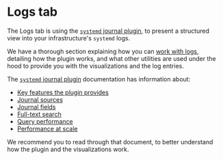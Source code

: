 # Logs tab

The Logs tab is using the [`systemd` journal plugin](/src/collectors/systemd-journal.plugin/README.md), to present a structured view into your infrastructure's `systemd` logs.

We have a thorough section explaining how you can [work with logs](/docs/category-overview-pages/working-with-logs.md), detailing how the plugin works, and what other utilities are used under the hood to provide you with the visualizations and the log entries.

The [`systemd` journal plugin](/src/collectors/systemd-journal.plugin/README.md) documentation has information about:

- [Key features the plugin provides](/src/collectors/systemd-journal.plugin/README.md#key-features)
- [Journal sources](/src/collectors/systemd-journal.plugin/README.md#journal-sources)
- [Journal fields](/src/collectors/systemd-journal.plugin/README.md#journal-fields)
- [Full-text search](/src/collectors/systemd-journal.plugin/README.md#full-text-search)
- [Query performance](/src/collectors/systemd-journal.plugin/README.md#query-performance)
- [Performance at scale](/src/collectors/systemd-journal.plugin/README.md#performance-at-scale)

We recommend you to read through that document, to better understand how the plugin and the visualizations work.
